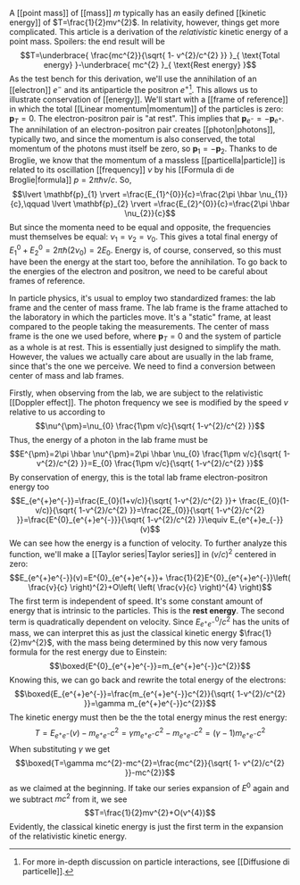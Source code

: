 A [[point mass]] of [[mass]] $m$ typically has an easily defined [[kinetic energy]] of $T=\frac{1}{2}mv^{2}$. In relativity, however, things get more complicated. This article is a derivation of the *relativistic* kinetic energy of a point mass. Spoilers: the end result will be
$$T=\underbrace{ \frac{mc^{2}}{\sqrt{ 1- v^{2}/c^{2} }} }_{ \text{Total energy} }-\underbrace{ mc^{2} }_{ \text{Rest energy} }$$
As the test bench for this derivation, we'll use the annihilation of an [[electron]] $e^{-}$ and its antiparticle the positron $e^{+}$[^1]. This allows us to illustrate conservation of [[energy]]. We'll start with a [[frame of reference]] in which the total [[Linear momentum|momentum]] of the particles is zero: $\mathbf{p}_{T}=0$. The electron-positron pair is "at rest". This implies that $\mathbf{p}_{e^{-}}=-\mathbf{p}_{e^{+}}$. The annihilation of an electron-positron pair creates [[photon|photons]], typically two, and since the momentum is also conserved, the total momentum of the photons must itself be zero, so $\mathbf{p}_{1}=-\mathbf{p}_{2}$. Thanks to de Broglie, we know that the momentum of a massless [[particella|particle]] is related to its oscillation [[frequency]] $\nu$ by his [[Formula di de Broglie|formula]] $p=2\pi \hbar \nu/c$. So,
$$\lvert \mathbf{p}_{1} \rvert =\frac{E_{1}^{0}}{c}=\frac{2\pi \hbar \nu_{1}}{c},\qquad \lvert \mathbf{p}_{2} \rvert =\frac{E_{2}^{0}}{c}=\frac{2\pi \hbar \nu_{2}}{c}$$
But since the momenta need to be equal and opposite, the frequencies must themselves be equal: $\nu_{1}=\nu_{2}=\nu_{0}$. This gives a total final energy of $E_{1}^{0}+E_{2}^{0}=2\pi \hbar (2\nu_{0})=2E_{0}$. Energy is, of course, conserved, so this must have been the energy at the start too, before the annihilation. To go back to the energies of the electron and positron, we need to be careful about frames of reference.

In particle physics, it's usual to employ two standardized frames: the lab frame and the center of mass frame. The lab frame is the frame attached to the laboratory in which the particles move. It's a "static" frame, at least compared to the people taking the measurements. The center of mass frame is the one we used before, where $\mathbf{p}_{T}=0$ and the system of particle as a whole is at rest. This is essentially just designed to simplify the math. However, the values we actually care about are usually in the lab frame, since that's the one we perceive. We need to find a conversion between center of mass and lab frames.

Firstly, when observing from the lab, we are subject to the relativistic [[Doppler effect]]. The photon frequency we see is modified by the speed $v$ relative to us according to
$$\nu^{\pm}=\nu_{0} \frac{1\pm v/c}{\sqrt{ 1-v^{2}/c^{2} }}$$
Thus, the energy of a photon in the lab frame must be
$$E^{\pm}=2\pi \hbar \nu^{\pm}=2\pi \hbar \nu_{0} \frac{1\pm v/c}{\sqrt{ 1-v^{2}/c^{2} }}=E_{0} \frac{1\pm v/c}{\sqrt{ 1-v^{2}/c^{2} }}$$
By conservation of energy, this is the total lab frame electron-positron energy too
$$E_{e^{+}e^{-}}=\frac{E_{0}(1+v/c)}{\sqrt{ 1-v^{2}/c^{2} }}+ \frac{E_{0}(1-v/c)}{\sqrt{ 1-v^{2}/c^{2} }}=\frac{2E_{0}}{\sqrt{ 1-v^{2}/c^{2} }}=\frac{E^{0}_{e^{+}e^{-}}}{\sqrt{ 1-v^{2}/c^{2} }}\equiv E_{e^{+}e_{-}}(v)$$
 We can see how the energy is a function of velocity. To further analyze this function, we'll make a [[Taylor series|Taylor series]] in $(v/c)^{2}$ centered in zero:
$$E_{e^{+}e^{-}}(v)=E^{0}_{e^{+}e^{+}}+ \frac{1}{2}E^{0}_{e^{+}e^{-}}\left( \frac{v}{c} \right)^{2}+O\left( \left( \frac{v}{c} \right)^{4} \right)$$
The first term is independent of speed. It's some constant amount of energy that is intrinsic to the particles. This is the **rest energy**. The second term is quadratically dependent on velocity. Since $E^{0}_{e^{+}e^{-}}/c^{2}$ has the units of mass, we can interpret this as just the classical kinetic energy $\frac{1}{2}mv^{2}$, with the mass being determined by this now very famous formula for the rest energy due to Einstein:
$$\boxed{E^{0}_{e^{+}e^{-}}=m_{e^{+}e^{-}}c^{2}}$$
Knowing this, we can go back and rewrite the total energy of the electrons:
$$\boxed{E_{e^{+}e^{-}}=\frac{m_{e^{+}e^{-}}c^{2}}{\sqrt{ 1-v^{2}/c^{2} }}=\gamma m_{e^{+}e^{-}}c^{2}}$$
The kinetic energy must then be the the total energy minus the rest energy:
$$T=E_{e^{+}e^{-}}(v)-m_{e^{+}e^{-}}c^{2}=\gamma m_{e^{+}e^{-}}c^{2}-m_{e^{+}e^{-}}c^{2}=(\gamma-1)m_{e^{+}e^{-}}c^{2}$$
When substituting $\gamma$ we get
$$\boxed{T=\gamma mc^{2}-mc^{2}=\frac{mc^{2}}{\sqrt{ 1- v^{2}/c^{2} }}-mc^{2}}$$
as we claimed at the beginning. If take our series expansion of $E^{0}$ again and we subtract $mc^{2}$ from it, we see
$$T=\frac{1}{2}mv^{2}+O(v^{4})$$
Evidently, the classical kinetic energy is just the first term in the expansion of the relativistic kinetic energy.


[^1]: For more in-depth discussion on particle interactions, see [[Diffusione di particelle]].
